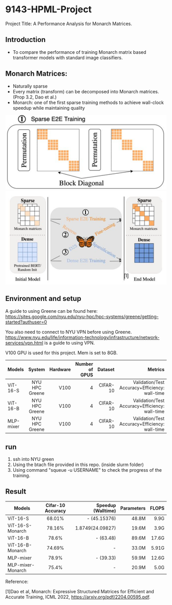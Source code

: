 # 9143-HPML-Project 

Project Title: A Performance Analysis for Monarch Matrices.

## Introduction 

- To compare the performance of training Monarch matrix based transformer models with standard image classifiers.

## Monarch Matrices: 

- Naturally sparse
- Every matrix (transform) can be decomposed into Monarch matrices. (Prop 3.2, Dao et al.)
- Monarch: one of the first sparse training methods to achieve wall-clock speedup while
maintaining quality

![Alt text](/img/1.png?raw=true "sparse e2e")
![Alt text](/img/2.png?raw=true "ways to use sparse models")


## Environment and setup 
A guide to using Greene can be found here: https://sites.google.com/nyu.edu/nyu-hpc/hpc-systems/greene/getting-started?authuser=0

You also need to connect to NYU VPN before using Greene. https://www.nyu.edu/life/information-technology/infrastructure/network-services/vpn.html is a guide to using VPN.

V100 GPU is used for this project. Mem is set to 8GB.


| Models          | System        | Hardware |Number of GPUS |Dataset      |Metrics                                       |
| ----------------|:-------------:|---------:|--------------:|------------:|---------------------------------------------:|
| ViT-16-S        | NYU HPC Greene| V100     | 4             | CIFAR-10    |Validation/Test Accuracy+Efficiency: wall-time|
| ViT-16-B        | NYU HPC Greene| V100     | 4             | CIFAR-10    |Validation/Test Accuracy+Efficiency: wall-time|
| MLP-mixer       | NYU HPC Greene| V100     | 4             | CIFAR-10    |Validation/Test Accuracy+Efficiency: wall-time|

## run  

1. ssh into NYU green
2. Using the btach file provided in this repo. (inside slurm folder)
3. Using command "squeue -u USERNAME" to check the progress of the training. 

## Result

| Models           | Cifar-10 Accuracy        | Speedup (Walltime) |Parameters    |FLOPS        |
| -----------------|:------------------------:|-------------------:|-------------:|------------:|
| ViT-16-S         | 68.01%                   | - (45.15376)       | 48.8M        | 9.9G        |
| ViT-16-S-Monarch | 78.16%                   | 1.8749(24.09827)   | 19.6M        | 3.9G        |
| ViT-16-B         | 78.6%                    | - (63.48)          | 89.6M        | 17.6G       |
| ViT-16-B-Monarch | 74.69%                   | -                  | 33.0M        | 5.91G       |
| MLP-mixer        | 78.9%                    | - (39.33)          | 59.9M        | 12.6G       |
| MLP-mixer-Monarch| 75.4%                    | -                  | 20.9M        | 5.0G        |


Reference:

[1]Dao et al, Monarch: Expressive Structured Matrices for Efficient and Accurate Training, ICML 2022, https://arxiv.org/pdf/2204.00595.pdf.
